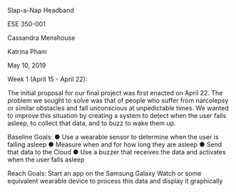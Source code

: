 Slap-a-Nap Headband

ESE 350-001

Cassandra Menshouse

Katrina Pham

May 10, 2019

Week 1 (April 15 - April 22):

The initial proposal for our final project was first enacted on April 22. The problem we sought to solve was that of people who suffer from narcolepsy or similar obstacles and fall unconscious at unpedictable times. We wanted to improve this situation by creating a system to detect when the user falls asleep, to collect that data, and to buzz to wake them up.

Baseline Goals:
● Use a wearable sensor to determine when the user is falling asleep
● Measure when and for how long they are asleep
● Send that data to the Cloud
● Use a buzzer that receives the data and activates when the user falls asleep

Reach Goals:
Start an app on the Samsung Galaxy Watch or some equivalent wearable device to process this data and display it graphically

